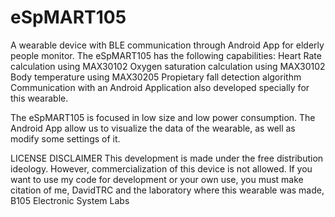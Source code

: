 # eSpMART105
A wearable device with BLE communication through Android App for elderly people monitor.
The eSpMART105 has the following capabilities:
    Heart Rate calculation using MAX30102
    Oxygen saturation calculation using MAX30102
    Body temperature using MAX30205
    Propietary fall detection algorithm
    Communication with an Android Application also developed specially for this wearable.
    
The eSpMART105 is focused in low size and low power consumption.
The Android App allow us to visualize the data of the wearable, as well as modify some settings of it.

LICENSE DISCLAIMER
This development is made under the free distribution ideology. However, commercialization of this device is not allowed. If you want to use
my code for development or your own use, you must make citation of me, DavidTRC and the laboratory where this wearable was made, B105 Electronic
System Labs
